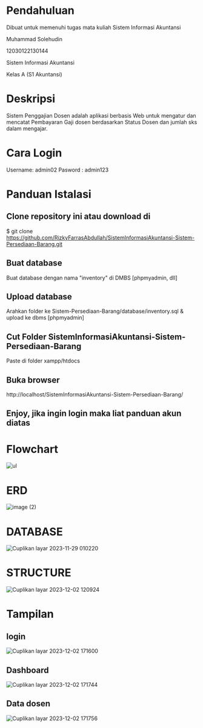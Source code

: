 # Pendahuluan 
Dibuat untuk memenuhi tugas mata kuliah Sistem Informasi Akuntansi

Muhammad Solehudin

12030122130144

Sistem Informasi Akuntansi

Kelas A (S1 Akuntansi)
# Deskripsi
Sistem Penggajian Dosen  adalah aplikasi berbasis Web untuk mengatur dan mencatat Pembayaran Gaji dosen berdasarkan Status Dosen dan jumlah sks dalam mengajar.
# Cara Login
Username: admin02
Pasword : admin123
# Panduan Istalasi
## Clone repository ini atau download di
$ git clone https://github.com/RizkyFarrasAbdullah/SistemInformasiAkuntansi-Sistem-Persediaan-Barang.git

## Buat database
Buat database dengan nama "inventory" di DMBS [phpmyadmin, dll]

## Upload database
Arahkan folder ke Sistem-Persediaan-Barang/database/inventory.sql & upload ke dbms [phpmyadmin]

## Cut Folder SistemInformasiAkuntansi-Sistem-Persediaan-Barang
Paste di folder xampp/htdocs

## Buka browser
http://localhost/SistemInformasiAkuntansi-Sistem-Persediaan-Barang/

## Enjoy, jika ingin login maka liat panduan akun diatas
# Flowchart
![ul](https://github.com/Solehudin3123/Sistem-penggajian/assets/152485242/04bb892e-c891-4a2c-aac9-c2a05f3475d2)
# ERD
![image (2)](https://github.com/Solehudin3123/Sistem-penggajian/assets/152485242/64632938-d5bd-4624-be21-0e5e9eb0ab43)
# DATABASE
![Cuplikan layar 2023-11-29 010220](https://github.com/Solehudin3123/Sistem-penggajian/assets/152485242/7f7d7c42-d540-44d0-96b7-77545da71eb1)
# STRUCTURE
![Cuplikan layar 2023-12-02 120924](https://github.com/Solehudin3123/Sistem-penggajian/assets/152485242/de44db4f-b046-47be-bd87-54c9a9e540a3)
# Tampilan
## login
![Cuplikan layar 2023-12-02 171600](https://github.com/muhammadsolehudin3123/Muhammad-Solehudin/assets/152485242/bf9ea1f4-ef98-4abb-b940-90aacf7647db)
## Dashboard
![Cuplikan layar 2023-12-02 171744](https://github.com/muhammadsolehudin3123/Muhammad-Solehudin/assets/152485242/2eb83d44-7b8b-4f54-ba1c-d0fa323447e6)
## Data dosen
![Cuplikan layar 2023-12-02 171756](https://github.com/muhammadsolehudin3123/Muhammad-Solehudin/assets/152485242/136e66e1-f983-4447-b535-7dfd3179c731)

